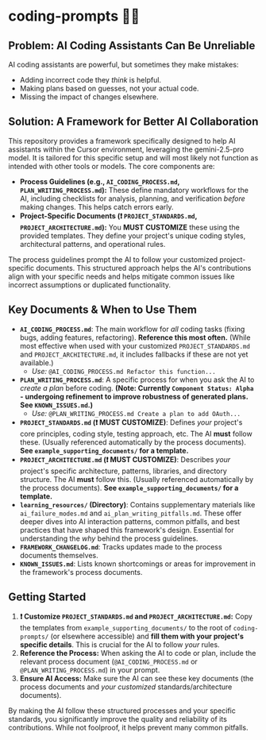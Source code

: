 # coding-prompts 🤖✨

## Problem: AI Coding Assistants Can Be Unreliable

AI coding assistants are powerful, but sometimes they make mistakes:
*   Adding incorrect code they *think* is helpful.
*   Making plans based on guesses, not your actual code.
*   Missing the impact of changes elsewhere.

## Solution: A Framework for Better AI Collaboration

This repository provides a framework specifically designed to help AI assistants within the Cursor environment, leveraging the gemini-2.5-pro model. It is tailored for this specific setup and will most likely not function as intended with other tools or models. The core components are:

*   **Process Guidelines (e.g., `AI_CODING_PROCESS.md`, `PLAN_WRITING_PROCESS.md`):** These define mandatory workflows for the AI, including checklists for analysis, planning, and verification *before* making changes. This helps catch errors early.
*   **Project-Specific Documents (❗ `PROJECT_STANDARDS.md`, `PROJECT_ARCHITECTURE.md`):** You **MUST CUSTOMIZE** these using the provided templates. They define your project's unique coding styles, architectural patterns, and operational rules.

The process guidelines prompt the AI to follow your customized project-specific documents. This structured approach helps the AI's contributions align with your specific needs and helps mitigate common issues like incorrect assumptions or duplicated functionality.

## Key Documents & When to Use Them

*   **`AI_CODING_PROCESS.md`**: The main workflow for *all* coding tasks (fixing bugs, adding features, refactoring). **Reference this most often.** (While most effective when used with your customized `PROJECT_STANDARDS.md` and `PROJECT_ARCHITECTURE.md`, it includes fallbacks if these are not yet available.)
    *   *Use:* `@AI_CODING_PROCESS.md Refactor this function...`
*   **`PLAN_WRITING_PROCESS.md`**: A specific process for when you ask the AI to *create a plan* before coding. **(Note: Currently `Component Status: Alpha` - undergoing refinement to improve robustness of generated plans. See `KNOWN_ISSUES.md`.)**
    *   *Use:* `@PLAN_WRITING_PROCESS.md Create a plan to add OAuth...`
*   **`PROJECT_STANDARDS.md` (❗ MUST CUSTOMIZE)**: Defines *your* project's core principles, coding style, testing approach, etc. The AI **must** follow these. (Usually referenced automatically by the process documents). **See `example_supporting_documents/` for a template.**
*   **`PROJECT_ARCHITECTURE.md` (❗ MUST CUSTOMIZE)**: Describes *your* project's specific architecture, patterns, libraries, and directory structure. The AI **must** follow this. (Usually referenced automatically by the process documents). **See `example_supporting_documents/` for a template.**
*   **`learning_resources/` (Directory)**: Contains supplementary materials like `ai_failure_modes.md` and `ai_plan_writing_pitfalls.md`. These offer deeper dives into AI interaction patterns, common pitfalls, and best practices that have shaped this framework's design. Essential for understanding the *why* behind the process guidelines.
*   **`FRAMEWORK_CHANGELOG.md`**: Tracks updates made to the process documents themselves.
*   **`KNOWN_ISSUES.md`**: Lists known shortcomings or areas for improvement in the framework's process documents.

## Getting Started

1.  **❗ Customize `PROJECT_STANDARDS.md` and `PROJECT_ARCHITECTURE.md`:** Copy the templates from `example_supporting_documents/` to the root of `coding-prompts/` (or elsewhere accessible) and **fill them with your project's specific details**. This is crucial for the AI to follow *your* rules.
2.  **Reference the Process:** When asking the AI to code or plan, include the relevant process document (`@AI_CODING_PROCESS.md` or `@PLAN_WRITING_PROCESS.md`) in your prompt.
3.  **Ensure AI Access:** Make sure the AI can see these key documents (the process documents and *your customized* standards/architecture documents).

By making the AI follow these structured processes and your specific standards, you significantly improve the quality and reliability of its contributions. While not foolproof, it helps prevent many common pitfalls.
